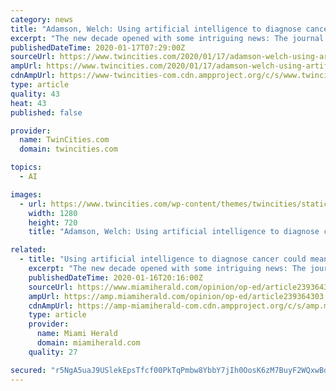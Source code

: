 ```yaml
---
category: news
title: "Adamson, Welch: Using artificial intelligence to diagnose cancer could mean unnecessary treatments"
excerpt: "The new decade opened with some intriguing news: The journal Nature reported that artificial intelligence was better at identifying breast cancers on mammograms than radiologists. Researchers at Google Health teamed up with academic medical centers in the United States and Britain to train an AI system using tens of thousands of mammograms."
publishedDateTime: 2020-01-17T07:29:00Z
sourceUrl: https://www.twincities.com/2020/01/17/adamson-welch-using-artificial-intelligence-to-diagnose-cancer-could-mean-unnecessary-treatments/
ampUrl: https://www.twincities.com/2020/01/17/adamson-welch-using-artificial-intelligence-to-diagnose-cancer-could-mean-unnecessary-treatments/amp/
cdnAmpUrl: https://www-twincities-com.cdn.ampproject.org/c/s/www.twincities.com/2020/01/17/adamson-welch-using-artificial-intelligence-to-diagnose-cancer-could-mean-unnecessary-treatments/amp/
type: article
quality: 43
heat: 43
published: false

provider:
  name: TwinCities.com
  domain: twincities.com

topics:
  - AI

images:
  - url: https://www.twincities.com/wp-content/themes/twincities/static/images/twincities.jpg
    width: 1280
    height: 720
    title: "Adamson, Welch: Using artificial intelligence to diagnose cancer could mean unnecessary treatments"

related:
  - title: "Using artificial intelligence to diagnose cancer could mean unnecessary treatment | Opinion"
    excerpt: "The new decade opened with some intriguing news: The journal Nature reported that artificial intelligence was better at identifying breast cancers on mammograms than radiologists. Researchers at Google Health teamed up with academic medical centers in the United States and Britain to train an AI system using tens of thousands of mammograms."
    publishedDateTime: 2020-01-16T20:16:00Z
    sourceUrl: https://www.miamiherald.com/opinion/op-ed/article239364303.html
    ampUrl: https://amp.miamiherald.com/opinion/op-ed/article239364303.html
    cdnAmpUrl: https://amp-miamiherald-com.cdn.ampproject.org/c/s/amp.miamiherald.com/opinion/op-ed/article239364303.html
    type: article
    provider:
      name: Miami Herald
      domain: miamiherald.com
    quality: 27

secured: "r5NgA5uaJ9USlekEpsTfcf00PkTqPmbw8YbbY7jIh0OosK6zM7BuyF2WQxwBdzD969SqTXvDsV7KRoP2T2orQPmJSNSbC+yI+zsPuQURMOYGs/XtEKJWijlh/eJqdPW25zNH0tA8kZ3XRW3RINxrBbNGRqRYr5L9QD3esl4ENqtoOaTRonMTU+Ms5iQVFsfVXs1HU4TmFJrqUe+gCHuAyirsOhWtTp+vJRM5SlmBUaPGDuUdeMouG8f30a9hkADenBR/e+2IA34PD3/fCR35UR6lExWtMTDr/pKnwAmtUTw=;CwJ8JJY1OS4HrNedNRPtLQ=="
---
```


